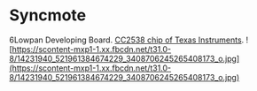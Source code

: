 # Syncmote
6Lowpan Developing Board.
[CC2538 chip of Texas Instruments](http://www.ti.com/product/cc2538).
![https://scontent-mxp1-1.xx.fbcdn.net/t31.0-8/14231940_521961384674229_3408706245265408173_o.jpg](https://scontent-mxp1-1.xx.fbcdn.net/t31.0-8/14231940_521961384674229_3408706245265408173_o.jpg)
